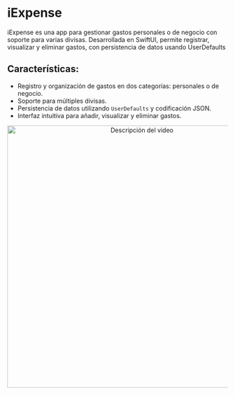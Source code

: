 # iExpense
iExpense es una app para gestionar gastos personales o de negocio con soporte para varias divisas. Desarrollada en SwiftUI, permite registrar, visualizar y eliminar gastos, con persistencia de datos usando UserDefaults

## Características:
- Registro y organización de gastos en dos categorías: personales o de negocio.
- Soporte para múltiples divisas.
- Persistencia de datos utilizando `UserDefaults` y codificación JSON.
- Interfaz intuitiva para añadir, visualizar y eliminar gastos.

<p align="center">
  <img src="https://github.com/user-attachments/assets/bad7f7d1-8cb6-42eb-8284-abb6d3dd156f
   " alt="Descripción del video" width="600"/>
</p>



